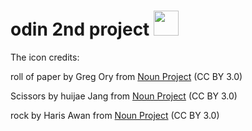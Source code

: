 # odin 2nd project <img style="width=40px; height:40px" src="https://asset.brandfetch.io/idqq2v1naO/idiqlFQ3D5.svg"/> 

The icon credits:

roll of paper by Greg Ory from <a href="https://thenounproject.com/browse/icons/term/roll-of-paper/" target="_blank" title="roll of paper Icons">Noun Project</a> (CC BY 3.0)

Scissors by huijae Jang from <a href="https://thenounproject.com/browse/icons/term/scissors/" target="_blank" title="Scissors Icons">Noun Project</a> (CC BY 3.0)

rock by Haris Awan from <a href="https://thenounproject.com/browse/icons/term/rock/" target="_blank" title="rock Icons">Noun Project</a> (CC BY 3.0)
